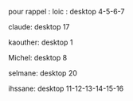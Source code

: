 pour rappel :
loic : 
desktop 4-5-6-7

claude:
desktop 17

kaouther:
desktop 1

Michel:
desktop 8

selmane:
desktop 20

ihssane:
desktop 11-12-13-14-15-16
